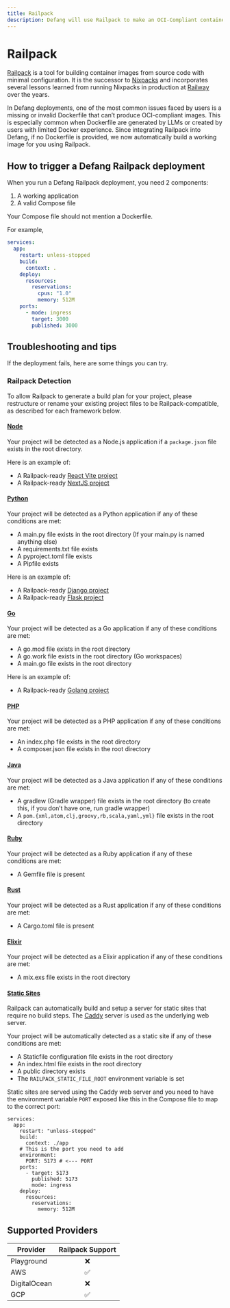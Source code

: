 ```yaml
---
title: Railpack
description: Defang will use Railpack to make an OCI-Compliant container image for your project.
---
```


# Railpack

[Railpack](https://railpack.com/) is a tool for building container images from source code with minimal configuration. It is the successor to [Nixpacks](https://nixpacks.com/) and incorporates several lessons learned from running Nixpacks in production at [Railway](https://railway.com/) over the years.

In Defang deployments, one of the most common issues faced by users is a missing or invalid Dockerfile that can’t produce OCI-compliant images. This is especially common when Dockerfile are generated by LLMs or created by users with limited Docker experience. Since integrating Railpack into Defang, if no Dockerfile is provided, we now automatically build a working image for you using Railpack.

## How to trigger a Defang Railpack deployment

When you run a Defang Railpack deployment, you need 2 components:

1. A working application
2. A valid Compose file

Your Compose file should not mention a Dockerfile.

For example,

```yaml
services:
  app:
    restart: unless-stopped
    build:
      context: .
    deploy:
      resources:
        reservations:
          cpus: "1.0"
          memory: 512M
    ports:
      - mode: ingress
        target: 3000
        published: 3000
```

## Troubleshooting and tips

If the deployment fails, here are some things you can try.

### Railpack Detection

To allow Railpack to generate a build plan for your project, please restructure or rename your existing project files to be Railpack-compatible, as described for each framework below.

#### [Node](https://railpack.com/languages/node/)

Your project will be detected as a Node.js application if a `package.json` file exists in the root directory.

Here is an example of:

- A Railpack-ready [React Vite project](https://github.com/DefangLabs/samples/tree/main/samples/react-vite-railpack)
- A Railpack-ready [NextJS project](https://github.com/DefangLabs/samples/tree/main/samples/nextjs-railpack)

#### [Python](https://railpack.com/languages/python)

Your project will be detected as a Python application if any of these conditions are met:

- A main.py file exists in the root directory (If your main.py is named anything else)
- A requirements.txt file exists
- A pyproject.toml file exists
- A Pipfile exists

Here is an example of:

- A Railpack-ready [Django project](https://github.com/DefangLabs/samples/tree/main/samples/django-railpack)
- A Railpack-ready [Flask project](https://github.com/DefangLabs/samples/tree/main/samples/flask-railpack)

#### [Go](https://railpack.com/languages/golang)

Your project will be detected as a Go application if any of these conditions are met:

- A go.mod file exists in the root directory
- A go.work file exists in the root directory (Go workspaces)
- A main.go file exists in the root directory

Here is an example of:

- A Railpack-ready [Golang project](https://github.com/DefangLabs/samples/tree/main/samples/golang-http-form-railpack)

#### [PHP](https://railpack.com/languages/php)

Your project will be detected as a PHP application if any of these conditions are met:

- An index.php file exists in the root directory
- A composer.json file exists in the root directory

#### [Java](https://railpack.com/languages/java)

Your project will be detected as a Java application if any of these conditions are met:

- A gradlew (Gradle wrapper) file exists in the root directory (to create this, if you don’t have one, run gradle wrapper)
- A `pom.{xml,atom,clj,groovy,rb,scala,yaml,yml}` file exists in the root directory

#### [Ruby](https://railpack.com/languages/ruby)

Your project will be detected as a Ruby application if any of these conditions are met:

- A Gemfile file is present

#### [Rust](https://railpack.com/languages/rust)

Your project will be detected as a Rust application if any of these conditions are met:

- A Cargo.toml file is present

#### [Elixir](https://railpack.com/languages/elixir)

Your project will be detected as a Elixir application if any of these conditions are met:

- A mix.exs file exists in the root directory

#### [Static Sites](https://railpack.com/languages/staticfile)

Railpack can automatically build and setup a server for static sites that require no build steps. The [Caddy](https://caddyserver.com/) server is used as the underlying web server.

Your project will be automatically detected as a static site if any of these conditions are met:

- A Staticfile configuration file exists in the root directory
- An index.html file exists in the root directory
- A public directory exists
- The `RAILPACK_STATIC_FILE_ROOT` environment variable is set

Static sites are served using the Caddy web server and you need to have the environment variable `PORT` exposed like this in the Compose file to map to the correct port:

```
services:
  app:
    restart: "unless-stopped"
    build:
      context: ./app
    # This is the port you need to add
    environment:
      PORT: 5173 # <--- PORT
    ports:
      - target: 5173
        published: 5173
        mode: ingress
    deploy:
      resources:
        reservations:
          memory: 512M
```

## Supported Providers

| Provider       | Railpack Support |
|----------------|:----------------:|
| Playground     |     ❌ |
| AWS            |     ✅ |
| DigitalOcean   |     ❌ |
| GCP            |     ✅ |
